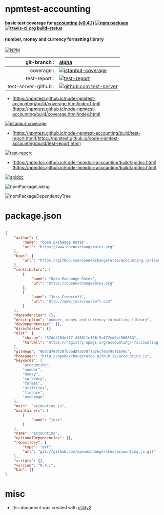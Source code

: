 # npmtest-accounting

#### basic test coverage for  [accounting (v0.4.1)](http://openexchangerates.github.io/accounting.js)  [![npm package](https://img.shields.io/npm/v/npmtest-accounting.svg?style=flat-square)](https://www.npmjs.org/package/npmtest-accounting) [![travis-ci.org build-status](https://api.travis-ci.org/npmtest/node-npmtest-accounting.svg)](https://travis-ci.org/npmtest/node-npmtest-accounting)

#### number, money and currency formatting library

[![NPM](https://nodei.co/npm/accounting.png?downloads=true&downloadRank=true&stars=true)](https://www.npmjs.com/package/accounting)

| git-branch : | [alpha](https://github.com/npmtest/node-npmtest-accounting/tree/alpha)|
|--:|:--|
| coverage : | [![istanbul-coverage](https://npmtest.github.io/node-npmtest-accounting/build/coverage.badge.svg)](https://npmtest.github.io/node-npmtest-accounting/build/coverage.html/index.html)|
| test-report : | [![test-report](https://npmtest.github.io/node-npmtest-accounting/build/test-report.badge.svg)](https://npmtest.github.io/node-npmtest-accounting/build/test-report.html)|
| test-server-github : | [![github.com test-server](https://npmtest.github.io/node-npmtest-accounting/GitHub-Mark-32px.png)](https://npmtest.github.io/node-npmtest-accounting/build/app/index.html) | | build-artifacts : | [![build-artifacts](https://npmtest.github.io/node-npmtest-accounting/glyphicons_144_folder_open.png)](https://github.com/npmtest/node-npmtest-accounting/tree/gh-pages/build)|

- [https://npmtest.github.io/node-npmtest-accounting/build/coverage.html/index.html](https://npmtest.github.io/node-npmtest-accounting/build/coverage.html/index.html)

[![istanbul-coverage](https://npmtest.github.io/node-npmtest-accounting/build/screenCapture.buildCi.browser.%252Ftmp%252Fbuild%252Fcoverage.lib.html.png)](https://npmtest.github.io/node-npmtest-accounting/build/coverage.html/index.html)

- [https://npmtest.github.io/node-npmtest-accounting/build/test-report.html](https://npmtest.github.io/node-npmtest-accounting/build/test-report.html)

[![test-report](https://npmtest.github.io/node-npmtest-accounting/build/screenCapture.buildCi.browser.%252Ftmp%252Fbuild%252Ftest-report.html.png)](https://npmtest.github.io/node-npmtest-accounting/build/test-report.html)

- [https://npmdoc.github.io/node-npmdoc-accounting/build/apidoc.html](https://npmdoc.github.io/node-npmdoc-accounting/build/apidoc.html)

[![apidoc](https://npmdoc.github.io/node-npmdoc-accounting/build/screenCapture.buildCi.browser.%252Ftmp%252Fbuild%252Fapidoc.html.png)](https://npmdoc.github.io/node-npmdoc-accounting/build/apidoc.html)

![npmPackageListing](https://npmtest.github.io/node-npmtest-accounting/build/screenCapture.npmPackageListing.svg)

![npmPackageDependencyTree](https://npmtest.github.io/node-npmtest-accounting/build/screenCapture.npmPackageDependencyTree.svg)



# package.json

```json

{
    "author": {
        "name": "Open Exchange Rates",
        "url": "https://www.openexchangerates.org"
    },
    "bugs": {
        "url": "https://github.com/openexchangerates/accounting.js/issues"
    },
    "contributors": [
        {
            "name": "Open Exchange Rates",
            "url": "https://openexchangerates.org"
        },
        {
            "name": "Joss Crowcroft",
            "url": "http://www.josscrowcroft.com"
        }
    ],
    "dependencies": {},
    "description": "number, money and currency formatting library",
    "devDependencies": {},
    "directories": {},
    "dist": {
        "shasum": "87dd4103eff7f4460f1e186f5c677ed6cf566883",
        "tarball": "https://registry.npmjs.org/accounting/-/accounting-0.4.1.tgz"
    },
    "gitHead": "9b73d760f20fb5bd87a570f7b7ecf9af9cf5b76c",
    "homepage": "http://openexchangerates.github.io/accounting.js",
    "keywords": [
        "accounting",
        "number",
        "money",
        "currency",
        "format",
        "utilities",
        "finance",
        "exchange"
    ],
    "main": "accounting.js",
    "maintainers": [
        {
            "name": "joss"
        }
    ],
    "name": "accounting",
    "optionalDependencies": {},
    "repository": {
        "type": "git",
        "url": "git://github.com/openexchangerates/accounting.js.git"
    },
    "scripts": {},
    "version": "0.4.1",
    "bin": {}
}
```



# misc
- this document was created with [utility2](https://github.com/kaizhu256/node-utility2)
